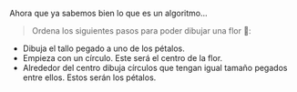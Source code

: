 Ahora que ya sabemos bien lo que es un algoritmo...

> Ordena los siguientes pasos para poder dibujar una flor :cherry_blossom::
>
* Dibuja el tallo pegado a uno de los pétalos.
* Empieza con un círculo. Este será el centro de la flor.
* Alrededor del centro dibuja círculos que tengan igual tamaño pegados entre ellos. Estos serán los pétalos.
